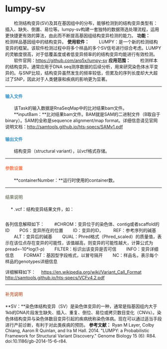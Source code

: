 # lumpy-sv
　　检测结构变异(SV)及其在基因组中的分布，能够检测到的结构变异类型有：插入、缺失、倒置、易位等。lumpy-sv构建一套独特的数据筛选处理流程，运用更快捷更有效的算法，由此而不断提高基因组结构变异检测的能力。
**功能：**
　　检测样品基因组中的结构变异。
**使用软件：**
　　LUMPY：是一个新的检测结构变异的框架。该软件检测过程中将多个样品的多个SV信号进行综合考虑。LUMPY的灵敏度很高，对于低覆盖度或者低变异频率的的结构变异均能进行有效检测。
　　软件官网：https://github.com/arq5x/lumpy-sv
**应用范围：**
　　检测样本的结构变异。通常应用于DNA seq测序数据的后续分析，用来研究染色体水平变异的。与SNP比较，结构变异虽然发生的频率较低，但累及的序列长度却大大超过了SNP，因此对于人类健康和疾病的影响更为显著。

***
#### **<i class="glyphicon glyphicon-log-in" aria-hidden="true" style="color:#3090C7"></i><span style="color:#3090C7"> 输入文件**
　　该Task的输入数据是RnaSeqMap中的比对结果bam文件。
　　**inputBam：**比对结果bam文件。BAM就是SAM的二进制文件（B取自于binary）。SAM的全称是sequence alignment/map format。详细信息请见官网说明文档：http://samtools.github.io/hts-specs/SAMv1.pdf

#### **<i class="glyphicon glyphicon-log-out" aria-hidden="true" style="color:#3090C7"></i><span style="color:#3090C7"> 输出文件**
　　结构变异（structural variant），以vcf格式存储。
  
***
#### **<i class="fa fa-cog" aria-hidden="true" style="color:#F88158"></i> <span style="color:#F88158">参数设置**
　　**containerNumber：**运行时使用的container数。

***
#### **<i class="fa fa-file-text" aria-hidden="true" style="color:#848b79"></i><span style="color:#848b79"> 结果说明**
　 * .vcf：结构变异结果文件，如：
<div style="text-align:center"><img data-src="1.png" width="700px"></img></div>

各列信息解释如下：
　　#CHROM：变异位于的染色体、contig或者scaffold的ID
　　POS：变异所在的位置
　　ID：变异的ID，
　　REF：参考序列的碱基
　　ALT：变异后的碱基
　　QUAL：Phred格式（Phred_scaled）的质量值，表示在该位点存在变异的可能性，该值越高，则变异的可能性越大，计算公式为pread=-10*log(1-p)
　　FILTER：标识出该变异是否可信
　　INFO：变异详细信息
　　FORMAT：基因型字段格式，以冒号隔开
　　NC：样品名，表示每个样品的genotypes详细信息

详细解释如下：
　https://en.wikipedia.org/wiki/Variant_Call_Format
　http://samtools.github.io/hts-specs/VCFv4.2.pdf

***
#### **<span class="glyphicon glyphicon-paperclip" aria-hidden="true" style="color:#C47451"></span></i><span style="color:#C47451">  补充说明**
**SV：**染色体结构变异（SV）是染色体变异的一种，通常是指基因组内大于1kb的DNA片段发生缺失、插入、重复、倒位、易位或拷贝数目变化（CNVs）。染色体结构变异与染色体数目变异引起的疾病统称染色体病。现在可以通过适当手段进行产前诊断，有利于对此类疾病的预防。
**参考文献：**
Ryan M Layer, Colby Chiang, Aaron R Quinlan, and Ira M Hall. 2014. "LUMPY: a Probabilistic Framework for Structural Variant Discovery." Genome Biology 15 (6): R84. doi:10.1186/gb-2014-15-6-r84.




